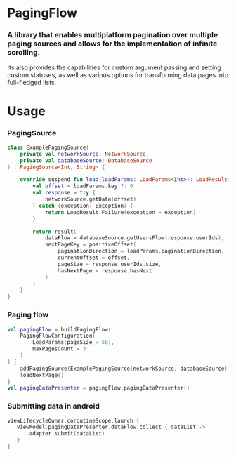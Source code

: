 # PagingFlow

### A library that enables multiplatform pagination over multiple paging sources and allows for the implementation of infinite scrolling.
Its also provides the capabilities for custom argument passing and setting custom statuses, as well as various options for transforming data pages into full-fledged lists.

# Usage

### PagingSource
```kotlin
class ExamplePagingSource(
    private val networkSource: NetworkSource,
    private val databaseSource: DatabaseSource
) : PagingSource<Int, String> {

    override suspend fun load(loadParams: LoadParams<Int>): LoadResult<Int, String> {
        val offset = loadParams.key ?: 0
        val response = try {
            networkSource.getData(offset)
        } catch (exception: Exception) {
            return LoadResult.Failure(exception = exception)
        }

        return result(
            dataFlow = databaseSource.getUsersFlow(response.userIds),
            nextPageKey = positiveOffset(
                paginationDirection = loadParams.paginationDirection,
                currentOffset = offset,
                pageSize = response.userIds.size,
                hasNextPage = response.hasNext
            )
        )
    }
}
```

### Paging flow
```kotlin
val pagingFlow = buildPagingFlow(
    PagingFlowConfiguration(
        LoadParams(pageSize = 50),
        maxPagesCount = 3
    )
) {
    addPagingSource(ExamplePagingSource(networkSource, databaseSource))
    loadNextPage()
}
val pagingDataPresenter = pagingFlow.pagingDataPresenter()
```

### Submitting data in android
```kotlin
viewLifecycleOwner.coroutineScope.launch {
   viewModel.pagingDataPresenter.dataFlow.collect { dataList ->
       adapter.submit(dataList)
   }
}
```
